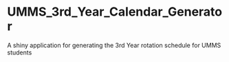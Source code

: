 # UMMS_3rd_Year_Calendar_Generator
A shiny application for generating the 3rd Year rotation schedule for UMMS students
